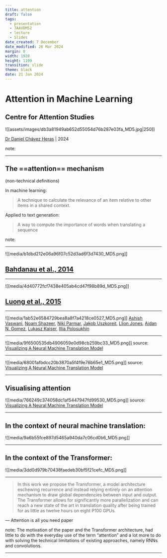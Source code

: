 ```yaml
---
title: attention
draft: false
tags:
  - presentation
  - 7AAVDM52
  - lecture
  - Slides
date_created: 7 December
date_modified: 26 Mar 2024
margin: 0
width: 1920
height: 1199
transition: slide
theme: black
date: 21 Jan 2024
---
```


# Attention in Machine Learning
## Centre for Attention Studies


![[assets/images/db3a81949ab652d55054d76b287e03fa_MD5.jpg|250]]

[Dr Daniel Chávez Heras](https://movingpixel.net/) | 2024



note:


---
## The ==attention== mechanism
(non-technical definitions)

In machine learning:
> A technique to calculate the relevance of an item relative to other items in a shared context.

Applied to text generation:
> A way to compute the importance of words when translating a sequence


note:

---
<!-- slide bg="#304f5e" -->
![[media/b1dbd212e06a96f07c52d3ad6f3d7430_MD5.png]]
## [Bahdanau et al., 2014](https://arxiv.org/abs/1409.0473)

---
<!-- slide bg="#304f5e" -->
![[media/4d40772fcf7438e405ab4cd47f98b89d_MD5.png]]
## [Luong et al., 2015](https://arxiv.org/abs/1508.04025)

---
<!-- slide bg="#304f5e" -->
![[media/1ab52e6584729bea8a8f7a4218ce0527_MD5.png]]
[Ashish Vaswani](https://arxiv.org/search/cs?searchtype=author&query=Vaswani,+A), [Noam Shazeer](https://arxiv.org/search/cs?searchtype=author&query=Shazeer,+N), [Niki Parmar](https://arxiv.org/search/cs?searchtype=author&query=Parmar,+N), [Jakob Uszkoreit](https://arxiv.org/search/cs?searchtype=author&query=Uszkoreit,+J), [Llion Jones](https://arxiv.org/search/cs?searchtype=author&query=Jones,+L), [Aidan N. Gomez](https://arxiv.org/search/cs?searchtype=author&query=Gomez,+A+N), [Lukasz Kaiser](https://arxiv.org/search/cs?searchtype=author&query=Kaiser,+L), [Illia Polosukhin](https://arxiv.org/search/cs?searchtype=author&query=Polosukhin,+I)

---
![[media/9f6500535db4906059e0d98cb259bc33_MD5.png]]
source: [Visualizing A Neural Machine Translation Model](https://jalammar.github.io/visualizing-neural-machine-translation-mechanics-of-seq2seq-models-with-attention/)

---
![[media/68001afbdcc20b3870a5f4f9e76b65e1_MD5.png]]
source: [Visualizing A Neural Machine Translation Model](https://jalammar.github.io/visualizing-neural-machine-translation-mechanics-of-seq2seq-models-with-attention/)

---
## Visualising attention

![[media/766249c374058dc1af5447947fd99530_MD5.png]]
source: [Visualizing A Neural Machine Translation Model](https://jalammar.github.io/visualizing-neural-machine-translation-mechanics-of-seq2seq-models-with-attention/)

---

## In the context of neural machine translation:

![[media/9a6b55fce897d5465a940da7c06cd0b6_MD5.png]]

---

## In the context of the Transformer:

![[media/3dd0d979b70438faedeb30bf5f21cefc_MD5.png]]

---


>In this work we propose the Transformer, a model architecture eschewing recurrence and instead relying entirely on an attention mechanism to draw global dependencies between input and output. The Transformer allows for significantly more parallelization and can reach a new state of the art in translation quality after being trained for as little as twelve hours on eight P100 GPUs.

― Attention is all you need paper

note:
The motivation of the paper and the Transformer architecture, had little to do with the everyday use of the term “attention” and a lot more to do with solving the technical limitations of existing approaches, namely RNNs and convolutions.

---
